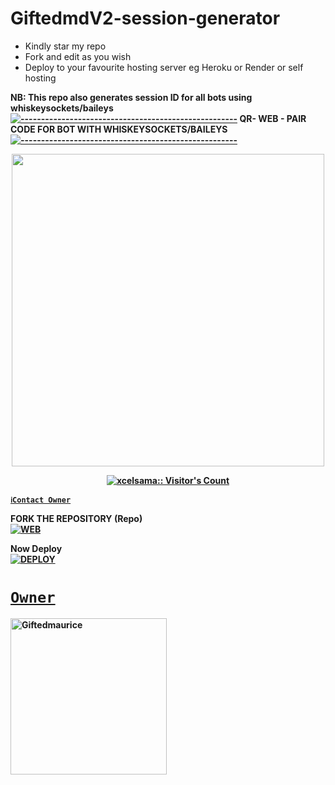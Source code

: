 # GiftedmdV2-session-generator
- Kindly star my repo
- Fork and edit as you wish
- Deploy to your favourite hosting server eg Heroku or Render or self hosting

<strong>NB:<strong/> This repo also generates session ID for all bots using whiskeysockets/baileys
[![-----------------------------------------------------](https://raw.githubusercontent.com/andreasbm/readme/master/assets/lines/colored.png)](#table-of-contents)
QR- WEB - PAIR CODE FOR BOT WITH WHISKEYSOCKETS/BAILEYS
[![-----------------------------------------------------](https://raw.githubusercontent.com/andreasbm/readme/master/assets/lines/colored.png)](#table-of-contents)
<p align="center">
   <a href="https://github.com/Xcelsama">
    <img src="https://i.ibb.co/HtT3vjm/goku-gif-3.gif" width="500">
     
</a>
   <a aria-label="QRis free to use" href="https://whatsapp.com/channel/0029VaBcXo4JJhzW9c1uVD2X" target="_blank">
 <p align="center"><img src="https://telegra.ph/file/06c29434ea71a8ce855a1.jpg" alt="xcelsama:: Visitor's Count" /></p>



[`ℹ️Contact Owner`](https://wa.me/message/74F2PC4JA4F3P1)

FORK THE REPOSITORY (Repo) 
    <br>
<a href="https://github.com/ibrahimaitech/IBRAHIM-TECH-CODE"><img title="WEB" src="https://img.shields.io/badge/FORK Gifted-QR?color=black&style=for-the-badge&logo=stackshare"></a>

Now Deploy
    <br>
<a href='https://dashboard.heroku.com/new?template=https://github.com/ibrahimaitech/IBRAHIM-TECH-CODE' target="_blank"><img alt='DEPLOY' src='https://img.shields.io/badge/-DEPLOY-black?style=for-the-badge&logo=heroku&logoColor=white'/>
# `Owner`

 <a href="https://github.com/Ibrahimaitech"><img src="https://github.com/Ibrahimaitech.png" width="250" height="250" alt="Giftedmaurice"/></a>

# 
   

